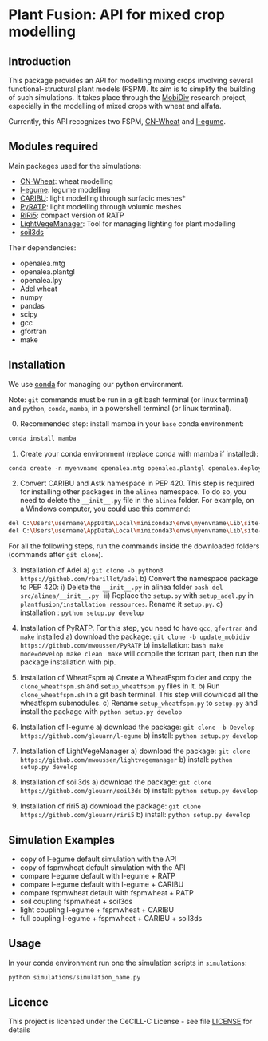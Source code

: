 # Plant Fusion: API for mixed crop modelling

## Introduction

This package provides an API for modelling mixing crops involving several functional-structural plant models (FSPM). Its aim is to simplify the building of such simulations. 
It takes place through the [MobiDiv](https://www6.inrae.fr/mobidiv/) research project, especially in the modelling of mixed crops with wheat and alfafa. 

Currently, this API recognizes two FSPM, [CN-Wheat](https://github.com/openalea-incubator/WheatFspm) and [l-egume](https://github.com/glouarn/l-egume).

## Modules required

Main packages used for the simulations:
- [CN-Wheat](https://github.com/openalea-incubator/WheatFspm): wheat modelling
- [l-egume](https://github.com/glouarn/l-egume): legume modelling
- [CARIBU](https://github.com/openalea-incubator/caribu): light modelling through surfacic meshes*
- [PyRATP](https://github.com/mwoussen/PyRATP): light modelling through volumic meshes
- [RiRi5](https://github.com/glouarn/riri5): compact version of RATP
- [LightVegeManager](https://github.com/mwoussen/lightvegemanager): Tool for managing lighting for plant modelling
- [soil3ds](https://github.com/glouarn/soil3ds)

Their dependencies:
- openalea.mtg
- openalea.plantgl
- openalea.lpy
- Adel wheat
- numpy
- pandas
- scipy
- gcc
- gfortran
- make

## Installation

We use [conda](https://docs.conda.io/projects/conda/en/latest/user-guide/index.html) for managing our python environment. 

Note: `git` commands must be run in a git bash terminal (or linux terminal) and `python`, `conda`, `mamba`, in a powershell terminal (or linux terminal).

0) Recommended step: install mamba in your `base` conda environment:

```python
conda install mamba 
```

1) Create your conda environment (replace conda with mamba if installed):

```python
conda create -n myenvname openalea.mtg openalea.plantgl openalea.deploy openalea.lpy openalea.sconsx alinea.caribu alinea.astk numpy=1.22.4 pandas pytest sphinx sphinx-rtd-theme xlrd coverage nose statsmodels scipy=1.7.3 scons zipp=3.15.0 m2w64-gcc-fortran -c conda-forge -c openalea3
```

2) Convert CARIBU and Astk namespace in PEP 420. This step is required for installing other packages in the `alinea` namespace. To do so, you need to delete the `__init__.py` file in the `alinea` folder. For example, on a Windows computer, you could use this command:

```bash
del C:\Users\username\AppData\Local\miniconda3\envs\myenvname\Lib\site-packages\alinea.astk-2.3.2-py3.9.egg\alinea\__init__.py
del C:\Users\username\AppData\Local\miniconda3\envs\myenvname\Lib\site-packages\alinea.caribu-8.0.10-py3.9-win-amd64.egg\alinea\__init__.py
```

For all the following steps, run the commands inside the downloaded folders (commands after `git clone`).

3) Installation of Adel
    a) `git clone -b python3 https://github.com/rbarillot/adel`
    b) Convert the namespace package to PEP 420: 
        i) Delete the `__init__.py` in alinea folder
            ```bash
            del src/alinea/__init__.py
            ```
        ii) Replace the `setup.py` with `setup_adel.py` in `plantfusion/installation_ressources`. Rename it `setup.py`.
    c) installation : `python setup.py develop`

4) Installation of PyRATP. For this step, you need to have `gcc`, `gfortran` and `make` installed
    a) download the package: `git clone -b update_mobidiv https://github.com/mwoussen/PyRATP`
    b) installation: 
        ```bash
        make mode=develop
        make clean
        ``` 
    `make` will compile the fortran part, then run the package installation with pip.

5) Installation of WheatFspm
    a) Create a WheatFspm folder and copy the `clone_wheatfspm.sh` and `setup_wheatfspm.py` files in it.
    b) Run `clone_wheatfspm.sh` in a git bash terminal. This step will download all the wheatfspm submodules.
    c) Rename `setup_wheatfspm.py` to `setup.py` and install the package with `python setup.py develop`

6) Installation of l-egume
    a) download the package: `git clone -b Develop https://github.com/glouarn/l-egume`
    b) install: `python setup.py develop`

7) Installation of LightVegeManager
    a) download the package: `git clone https://github.com/mwoussen/lightvegemanager`
    b) install: `python setup.py develop`

8) Installation of soil3ds
    a) download the package: `git clone https://github.com/glouarn/soil3ds`
    b) install: `python setup.py develop`

9) Installation of riri5
    a) download the package: `git clone https://github.com/glouarn/riri5`
    b) install: `python setup.py develop`


## Simulation Examples

- copy of l-egume default simulation with the API
- copy of fspmwheat default simulation with the API
- compare l-egume default with l-egume + RATP
- compare l-egume default with l-egume + CARIBU
- compare fspmwheat default with fspmwheat + RATP
- soil coupling fspmwheat + soil3ds
- light coupling l-egume + fspmwheat + CARIBU
- full coupling l-egume + fspmwheat + CARIBU + soil3ds

## Usage

In your conda environment run one the simulation scripts in `simulations`:

```python
python simulations/simulation_name.py
```
## Licence

This project is licensed under the CeCILL-C License - see file [LICENSE](LICENSE) for details


